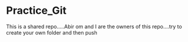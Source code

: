 # Practice_Git
This is a shared repo.....Abir om and I are the owners of this repo....try to create your own folder and then push
